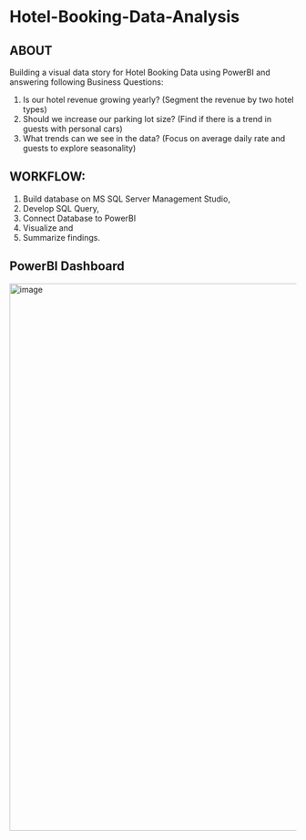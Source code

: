 # Hotel-Booking-Data-Analysis
## ABOUT
Building a visual data story for Hotel Booking Data using PowerBI and answering following Business Questions:
1.	Is our hotel revenue growing yearly? (Segment the revenue by two hotel types)
2.	Should we increase our parking lot size? (Find if there is a trend in guests with personal cars)
3.	What trends can we see in the data? (Focus on average daily rate and guests to explore seasonality)

## WORKFLOW:
1.	Build database on MS SQL Server Management Studio, 
2.	Develop SQL Query, 
3.	Connect Database to PowerBI
4.	Visualize and 
5.	Summarize findings.


## PowerBI Dashboard
<img width="960" alt="image" src="https://github.com/rashmikhadse/Hotel-Booking-Data-Analysis/assets/141110064/e5a8b1e2-5618-43a8-aee1-0b1e7cf7ba91">

